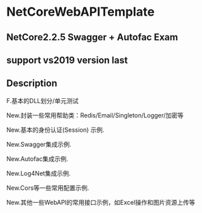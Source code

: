 # NetCoreWebAPITemplate

## NetCore2.2.5 Swagger + Autofac Exam

## support vs2019 version last


## Description

F.基本的DLL划分/单元测试

New.封装一些常用帮助类：Redis/Email/Singleton/Logger/加密等

New.基本的身份认证(Session) 示例.

New.Swagger集成示例.

New.Autofac集成示例.

New.Log4Net集成示例.

New.Cors等一些常用配置示例.

New.其他一些WebAPI的常用接口示例，如Excel操作和图片资源上传等